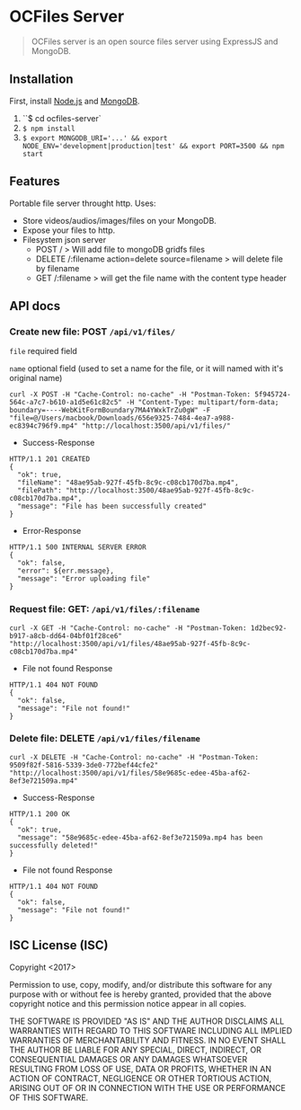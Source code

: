 # OCFiles Server
> OCFiles server is an open source files server using ExpressJS and MongoDB.

## Installation

First, install [Node.js](https://nodejs.org/en/) and [MongoDB](https://docs.mongodb.com/manual/installation/).

1. ``$ cd ocfiles-server`
2. ``$ npm install``
3. ``$ export MONGODB_URI='...' && export NODE_ENV='development|production|test' && export PORT=3500 && npm start ``

## Features

Portable file server throught http. Uses:

* Store videos/audios/images/files on your MongoDB.
* Expose your files to http.
* Filesystem json server
    * POST / > Will add file to mongoDB gridfs files
    * DELETE /:filename action=delete source=filename > will delete file by filename
    * GET /:filename > will get the file name with the content type header

## API docs

### Create new file: **POST** ``/api/v1/files/``

```file``` required field

```name``` optional field (used to set a name for the file, or it will named with it's original name)


```
curl -X POST -H "Cache-Control: no-cache" -H "Postman-Token: 5f945724-564c-a7c7-b610-a1d5e61c82c5" -H "Content-Type: multipart/form-data; boundary=----WebKitFormBoundary7MA4YWxkTrZu0gW" -F "file=@/Users/macbook/Downloads/656e9325-7484-4ea7-a988-ec8394c796f9.mp4" "http://localhost:3500/api/v1/files/"
```
* Success-Response 
```
HTTP/1.1 201 CREATED
{
  "ok": true,
  "fileName": "48ae95ab-927f-45fb-8c9c-c08cb170d7ba.mp4",
  "filePath": "http://localhost:3500/48ae95ab-927f-45fb-8c9c-c08cb170d7ba.mp4",
  "message": "File has been successfully created"
}
```
* Error-Response
```
HTTP/1.1 500 INTERNAL SERVER ERROR
{
  "ok": false,
  "error": ${err.message},
  "message": "Error uploading file"
}
```

### Request file: **GET**: ``/api/v1/files/:filename``
```
curl -X GET -H "Cache-Control: no-cache" -H "Postman-Token: 1d2bec92-b917-a8cb-dd64-04bf01f28ce6" "http://localhost:3500/api/v1/files/48ae95ab-927f-45fb-8c9c-c08cb170d7ba.mp4"
```
* File not found Response
```
HTTP/1.1 404 NOT FOUND
{
  "ok": false,
  "message": "File not found!"
}
```
### Delete file: **DELETE** ``/api/v1/files/filename``
```
curl -X DELETE -H "Cache-Control: no-cache" -H "Postman-Token: 9509f82f-5816-5339-3de0-772bef44cfe2" "http://localhost:3500/api/v1/files/58e9685c-edee-45ba-af62-8ef3e721509a.mp4"
```
* Success-Response
```
HTTP/1.1 200 OK
{
  "ok": true,
  "message": "58e9685c-edee-45ba-af62-8ef3e721509a.mp4 has been successfully deleted!"
}
```
* File not found Response
```
HTTP/1.1 404 NOT FOUND
{
  "ok": false,
  "message": "File not found!"
}
```
## ISC License (ISC)
Copyright <2017> <OCFiles>

Permission to use, copy, modify, and/or distribute this software for any purpose with or without fee is hereby granted, provided that the above copyright notice and this permission notice appear in all copies.

THE SOFTWARE IS PROVIDED "AS IS" AND THE AUTHOR DISCLAIMS ALL WARRANTIES WITH REGARD TO THIS SOFTWARE INCLUDING ALL IMPLIED WARRANTIES OF MERCHANTABILITY AND FITNESS. IN NO EVENT SHALL THE AUTHOR BE LIABLE FOR ANY SPECIAL, DIRECT, INDIRECT, OR CONSEQUENTIAL DAMAGES OR ANY DAMAGES WHATSOEVER RESULTING FROM LOSS OF USE, DATA OR PROFITS, WHETHER IN AN ACTION OF CONTRACT, NEGLIGENCE OR OTHER TORTIOUS ACTION, ARISING OUT OF OR IN CONNECTION WITH THE USE OR PERFORMANCE OF THIS SOFTWARE.
